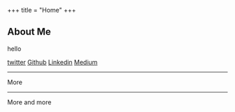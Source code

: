 +++
title = "Home"
+++

## About Me

hello

[twitter](https://x.com/charlesjhongc)
[Github](https://github.com/charlesjhongc)
[Linkedin](https://www.linkedin.com/in/charles-jhong-4a2241b9/)
[Medium](https://medium.com/@charlesjhongc)

---

More

---

More and more
